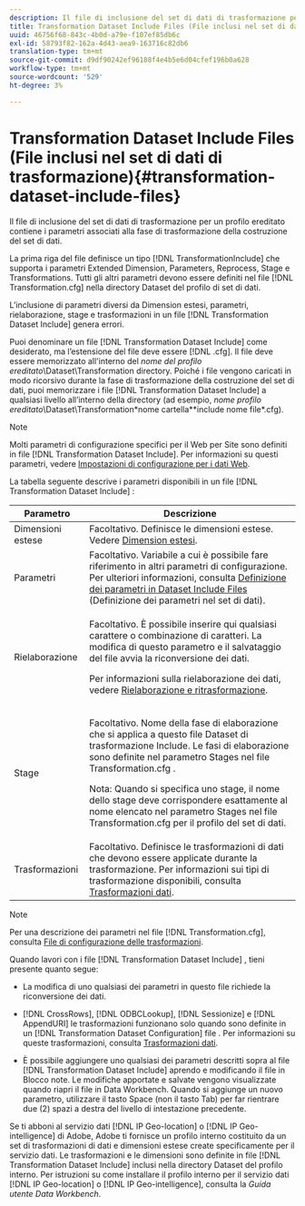 ```yaml
---
description: Il file di inclusione del set di dati di trasformazione per un profilo ereditato contiene i parametri associati alla fase di trasformazione della costruzione del set di dati.
title: Transformation Dataset Include Files (File inclusi nel set di dati di trasformazione)
uuid: 46756f68-843c-4b0d-a79e-f107ef85db6c
exl-id: 58793f82-162a-4d43-aea9-163716c82db6
translation-type: tm+mt
source-git-commit: d9df90242ef96188f4e4b5e6d04cfef196b0a628
workflow-type: tm+mt
source-wordcount: '529'
ht-degree: 3%

---
```


# Transformation Dataset Include Files (File inclusi nel set di dati di trasformazione){#transformation-dataset-include-files}

Il file di inclusione del set di dati di trasformazione per un profilo ereditato contiene i parametri associati alla fase di trasformazione della costruzione del set di dati.

La prima riga del file definisce un tipo [!DNL TransformationInclude] che supporta i parametri Extended Dimension, Parameters, Reprocess, Stage e Transformations. Tutti gli altri parametri devono essere definiti nel file [!DNL Transformation.cfg] nella directory Dataset del profilo di set di dati.

L’inclusione di parametri diversi da Dimension estesi, parametri, rielaborazione, stage e trasformazioni in un file [!DNL Transformation Dataset Include] genera errori.

Puoi denominare un file [!DNL Transformation Dataset Include] come desiderato, ma l’estensione del file deve essere [!DNL .cfg]. Il file deve essere memorizzato all&#39;interno del *nome del profilo ereditato*\Dataset\Transformation directory. Poiché i file vengono caricati in modo ricorsivo durante la fase di trasformazione della costruzione del set di dati, puoi memorizzare i file [!DNL Transformation Dataset Include] a qualsiasi livello all’interno della directory (ad esempio, *nome profilo ereditato*\Dataset\Transformation\*nome cartella*\*include nome file*.cfg).

>[!NOTE]
>
>Molti parametri di configurazione specifici per il Web per Site sono definiti in file [!DNL Transformation Dataset Include]. Per informazioni su questi parametri, vedere [Impostazioni di configurazione per i dati Web](../../../../home/c-dataset-const-proc/c-config-web-data/c-config-web-data.md#concept-9a306b65483a484bb3f6f3c1d7e77519).

La tabella seguente descrive i parametri disponibili in un file [!DNL Transformation Dataset Include] :

<table id="table_7BD343888D9145BCBA889B531A4D18F8"> 
 <thead> 
  <tr> 
   <th colname="col1" class="entry"> Parametro </th> 
   <th colname="col2" class="entry"> Descrizione </th> 
  </tr> 
 </thead>
 <tbody> 
  <tr> 
   <td colname="col1"> Dimensioni estese </td> 
   <td colname="col2"> Facoltativo. Definisce le dimensioni estese. Vedere <a href="../../../../home/c-dataset-const-proc/c-ex-dim/c-abt-ex-dim.md"> Dimension estesi</a>. </td> 
  </tr> 
  <tr> 
   <td colname="col1"> Parametri </td> 
   <td colname="col2"> Facoltativo. Variabile a cui è possibile fare riferimento in altri parametri di configurazione. Per ulteriori informazioni, consulta <a href="../../../../home/c-dataset-const-proc/c-dataset-inc-files/c-def-param-dataset-inc-files/c-def-param-dataset-inc-files.md#concept-5ad06acc8dc44bf2a99643fafdd56b50"> Definizione dei parametri in Dataset Include Files</a> (Definizione dei parametri nel set di dati). </td> 
  </tr> 
  <tr> 
   <td colname="col1"> Rielaborazione </td> 
   <td colname="col2"> <p>Facoltativo. È possibile inserire qui qualsiasi carattere o combinazione di caratteri. La modifica di questo parametro e il salvataggio del file avvia la riconversione dei dati. </p> <p> Per informazioni sulla rielaborazione dei dati, vedere <a href="../../../../home/c-dataset-const-proc/c-reproc-retrans/c-unst-reproc-retrans.md"> Rielaborazione e ritrasformazione</a>. </p> </td> 
  </tr> 
  <tr> 
   <td colname="col1"> Stage </td> 
   <td colname="col2"> <p>Facoltativo. Nome della fase di elaborazione che si applica a questo file <span class="wintitle"> Dataset di trasformazione Include</span>. Le fasi di elaborazione sono definite nel parametro Stages nel file <span class="filepath"> Transformation.cfg</span> . </p> <p> <p>Nota: Quando si specifica uno stage, il nome dello stage deve corrispondere esattamente al nome elencato nel parametro Stages nel file <span class="filepath"> Transformation.cfg</span> per il profilo del set di dati. </p> </p> </td> 
  </tr> 
  <tr> 
   <td colname="col1"> Trasformazioni </td> 
   <td colname="col2"> Facoltativo. Definisce le trasformazioni di dati che devono essere applicate durante la trasformazione. Per informazioni sui tipi di trasformazione disponibili, consulta <a href="../../../../home/c-dataset-const-proc/c-data-trans/c-abt-transf.md"> Trasformazioni dati</a>. </td> 
  </tr> 
 </tbody> 
</table>

>[!NOTE]
>
>Per una descrizione dei parametri nel file [!DNL Transformation.cfg], consulta [File di configurazione delle trasformazioni](../../../../home/c-dataset-const-proc/c-trans-config-file/c-abt-trans-config-file.md).

Quando lavori con i file [!DNL Transformation Dataset Include] , tieni presente quanto segue:

* La modifica di uno qualsiasi dei parametri in questo file richiede la riconversione dei dati.
* [!DNL CrossRows],  [!DNL ODBCLookup],  [!DNL Sessionize] e  [!DNL AppendURI] le trasformazioni funzionano solo quando sono definite in un  [!DNL Transformation Dataset Configuration] file . Per informazioni su queste trasformazioni, consulta [Trasformazioni dati](../../../../home/c-dataset-const-proc/c-data-trans/c-abt-transf.md).

* È possibile aggiungere uno qualsiasi dei parametri descritti sopra al file [!DNL Transformation Dataset Include] aprendo e modificando il file in Blocco note. Le modifiche apportate e salvate vengono visualizzate quando riapri il file in Data Workbench. Quando si aggiunge un nuovo parametro, utilizzare il tasto Space (non il tasto Tab) per far rientrare due (2) spazi a destra del livello di intestazione precedente.

Se ti abboni al servizio dati [!DNL IP Geo-location] o [!DNL IP Geo-intelligence] di Adobe, Adobe ti fornisce un profilo interno costituito da un set di trasformazioni di dati e dimensioni estese create specificamente per il servizio dati. Le trasformazioni e le dimensioni sono definite in file [!DNL Transformation Dataset Include] inclusi nella directory Dataset del profilo interno. Per istruzioni su come installare il profilo interno per il servizio dati [!DNL IP Geo-location] o [!DNL IP Geo-intelligence], consulta la *Guida utente Data Workbench*.
